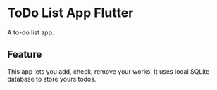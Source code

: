 # ToDo List App Flutter

A to-do list app.

## Feature

This app lets you add, check, remove your works. It uses local SQLite database to store yours todos.
